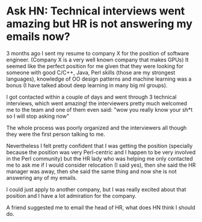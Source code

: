 # Ask HN: Technical interviews went amazing but HR is not answering my emails now?

3 months ago I sent my resume to company X for the position of software engineer. (Company X is a very well known company that makes GPUs)
It seemed like the perfect position for me given that they were looking for someone with good C&#x2F;C++, Java, Perl skills (those are my strongest languages), knowledge of OO design patterns and machine learning was a bonus (I have talked about deep learning in many big ml groups).<p>I got contacted within a couple of days and went through 3 technical interviews, which went amazing! the interviewers pretty much welcomed me to the team and one of them even said: &quot;wow you really know your sh*t so I will stop asking now&quot;<p>The whole process was poorly organized and the interviewers all though they were the first person talking to me.<p>Nevertheless I felt pretty confident that I was getting the position (specially because the position was very Perl-centric and I happen to be very involved in the Perl community) but the HR lady who was helping me only contacted me to ask me if I would consider relocation (I said yes), then she said the HR manager was away, then she said the same thing and now she is not answering any of my emails.<p>I could just apply to another company, but I was really excited about that position and I have a lot admiration for the company.<p>A friend suggested me to email the head of HR, what does HN think I should do.
